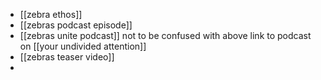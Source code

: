 - [[zebra ethos]]
- [[zebras podcast episode]]
- [[zebras unite podcast]] not to be confused with above link to podcast on [[your undivided attention]]
- [[zebras teaser video]]
-